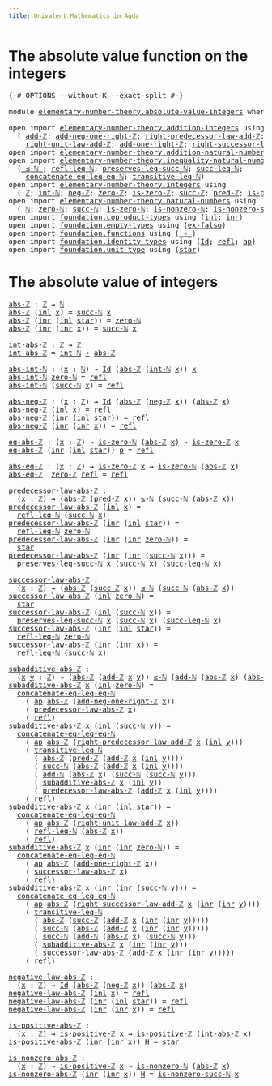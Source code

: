 ```yaml
---
title: Univalent Mathematics in Agda
---
```


# The absolute value function on the integers

<pre class="Agda"><a id="102" class="Symbol">{-#</a> <a id="106" class="Keyword">OPTIONS</a> <a id="114" class="Pragma">--without-K</a> <a id="126" class="Pragma">--exact-split</a> <a id="140" class="Symbol">#-}</a>

<a id="145" class="Keyword">module</a> <a id="152" href="elementary-number-theory.absolute-value-integers.html" class="Module">elementary-number-theory.absolute-value-integers</a> <a id="201" class="Keyword">where</a>

<a id="208" class="Keyword">open</a> <a id="213" class="Keyword">import</a> <a id="220" href="elementary-number-theory.addition-integers.html" class="Module">elementary-number-theory.addition-integers</a> <a id="263" class="Keyword">using</a>
  <a id="271" class="Symbol">(</a> <a id="273" href="elementary-number-theory.addition-integers.html#1489" class="Function">add-ℤ</a><a id="278" class="Symbol">;</a> <a id="280" href="elementary-number-theory.addition-integers.html#11344" class="Function">add-neg-one-right-ℤ</a><a id="299" class="Symbol">;</a> <a id="301" href="elementary-number-theory.addition-integers.html#2920" class="Function">right-predecessor-law-add-ℤ</a><a id="328" class="Symbol">;</a>
    <a id="334" href="elementary-number-theory.addition-integers.html#2042" class="Function">right-unit-law-add-ℤ</a><a id="354" class="Symbol">;</a> <a id="356" href="elementary-number-theory.addition-integers.html#11141" class="Function">add-one-right-ℤ</a><a id="371" class="Symbol">;</a> <a id="373" href="elementary-number-theory.addition-integers.html#4028" class="Function">right-successor-law-add-ℤ</a><a id="398" class="Symbol">)</a>
<a id="400" class="Keyword">open</a> <a id="405" class="Keyword">import</a> <a id="412" href="elementary-number-theory.addition-natural-numbers.html" class="Module">elementary-number-theory.addition-natural-numbers</a> <a id="462" class="Keyword">using</a> <a id="468" class="Symbol">(</a><a id="469" href="elementary-number-theory.addition-natural-numbers.html#1160" class="Function">add-ℕ</a><a id="474" class="Symbol">)</a>
<a id="476" class="Keyword">open</a> <a id="481" class="Keyword">import</a> <a id="488" href="elementary-number-theory.inequality-natural-numbers.html" class="Module">elementary-number-theory.inequality-natural-numbers</a> <a id="540" class="Keyword">using</a>
  <a id="548" class="Symbol">(</a><a id="549" href="elementary-number-theory.inequality-natural-numbers.html#1766" class="Function Operator">_≤-ℕ_</a><a id="554" class="Symbol">;</a> <a id="556" href="elementary-number-theory.inequality-natural-numbers.html#4474" class="Function">refl-leq-ℕ</a><a id="566" class="Symbol">;</a> <a id="568" href="elementary-number-theory.inequality-natural-numbers.html#5751" class="Function">preserves-leq-succ-ℕ</a><a id="588" class="Symbol">;</a> <a id="590" href="elementary-number-theory.inequality-natural-numbers.html#2679" class="Function">succ-leq-ℕ</a><a id="600" class="Symbol">;</a>
    <a id="606" href="elementary-number-theory.inequality-natural-numbers.html#2841" class="Function">concatenate-eq-leq-eq-ℕ</a><a id="629" class="Symbol">;</a> <a id="631" href="elementary-number-theory.inequality-natural-numbers.html#4674" class="Function">transitive-leq-ℕ</a><a id="647" class="Symbol">)</a>
<a id="649" class="Keyword">open</a> <a id="654" class="Keyword">import</a> <a id="661" href="elementary-number-theory.integers.html" class="Module">elementary-number-theory.integers</a> <a id="695" class="Keyword">using</a>
  <a id="703" class="Symbol">(</a> <a id="705" href="elementary-number-theory.integers.html#1867" class="Function">ℤ</a><a id="706" class="Symbol">;</a> <a id="708" href="elementary-number-theory.integers.html#2492" class="Function">int-ℕ</a><a id="713" class="Symbol">;</a> <a id="715" href="elementary-number-theory.integers.html#3883" class="Function">neg-ℤ</a><a id="720" class="Symbol">;</a> <a id="722" href="elementary-number-theory.integers.html#2119" class="Function">zero-ℤ</a><a id="728" class="Symbol">;</a> <a id="730" href="elementary-number-theory.integers.html#2155" class="Function">is-zero-ℤ</a><a id="739" class="Symbol">;</a> <a id="741" href="elementary-number-theory.integers.html#3458" class="Function">succ-ℤ</a><a id="747" class="Symbol">;</a> <a id="749" href="elementary-number-theory.integers.html#3611" class="Function">pred-ℤ</a><a id="755" class="Symbol">;</a> <a id="757" href="elementary-number-theory.integers.html#7400" class="Function">is-positive-ℤ</a><a id="770" class="Symbol">)</a>
<a id="772" class="Keyword">open</a> <a id="777" class="Keyword">import</a> <a id="784" href="elementary-number-theory.natural-numbers.html" class="Module">elementary-number-theory.natural-numbers</a> <a id="825" class="Keyword">using</a>
  <a id="833" class="Symbol">(</a> <a id="835" href="elementary-number-theory.natural-numbers.html#1444" class="Datatype">ℕ</a><a id="836" class="Symbol">;</a> <a id="838" href="elementary-number-theory.natural-numbers.html#1465" class="InductiveConstructor">zero-ℕ</a><a id="844" class="Symbol">;</a> <a id="846" href="elementary-number-theory.natural-numbers.html#1478" class="InductiveConstructor">succ-ℕ</a><a id="852" class="Symbol">;</a> <a id="854" href="elementary-number-theory.natural-numbers.html#1742" class="Function">is-zero-ℕ</a><a id="863" class="Symbol">;</a> <a id="865" href="elementary-number-theory.natural-numbers.html#1926" class="Function">is-nonzero-ℕ</a><a id="877" class="Symbol">;</a> <a id="879" href="elementary-number-theory.natural-numbers.html#3025" class="Function">is-nonzero-succ-ℕ</a><a id="896" class="Symbol">)</a>
<a id="898" class="Keyword">open</a> <a id="903" class="Keyword">import</a> <a id="910" href="foundation.coproduct-types.html" class="Module">foundation.coproduct-types</a> <a id="937" class="Keyword">using</a> <a id="943" class="Symbol">(</a><a id="944" href="foundation.coproduct-types.html#1239" class="InductiveConstructor">inl</a><a id="947" class="Symbol">;</a> <a id="949" href="foundation.coproduct-types.html#1262" class="InductiveConstructor">inr</a><a id="952" class="Symbol">)</a>
<a id="954" class="Keyword">open</a> <a id="959" class="Keyword">import</a> <a id="966" href="foundation.empty-types.html" class="Module">foundation.empty-types</a> <a id="989" class="Keyword">using</a> <a id="995" class="Symbol">(</a><a id="996" href="foundation-core.empty-types.html#1147" class="Function">ex-falso</a><a id="1004" class="Symbol">)</a>
<a id="1006" class="Keyword">open</a> <a id="1011" class="Keyword">import</a> <a id="1018" href="foundation.functions.html" class="Module">foundation.functions</a> <a id="1039" class="Keyword">using</a> <a id="1045" class="Symbol">(</a><a id="1046" href="foundation-core.functions.html#407" class="Function Operator">_∘_</a><a id="1049" class="Symbol">)</a>
<a id="1051" class="Keyword">open</a> <a id="1056" class="Keyword">import</a> <a id="1063" href="foundation.identity-types.html" class="Module">foundation.identity-types</a> <a id="1089" class="Keyword">using</a> <a id="1095" class="Symbol">(</a><a id="1096" href="foundation-core.identity-types.html#1754" class="Datatype">Id</a><a id="1098" class="Symbol">;</a> <a id="1100" href="foundation-core.identity-types.html#1807" class="InductiveConstructor">refl</a><a id="1104" class="Symbol">;</a> <a id="1106" href="foundation-core.identity-types.html#4017" class="Function">ap</a><a id="1108" class="Symbol">)</a>
<a id="1110" class="Keyword">open</a> <a id="1115" class="Keyword">import</a> <a id="1122" href="foundation.unit-type.html" class="Module">foundation.unit-type</a> <a id="1143" class="Keyword">using</a> <a id="1149" class="Symbol">(</a><a id="1150" href="foundation.unit-type.html#1099" class="InductiveConstructor">star</a><a id="1154" class="Symbol">)</a>
</pre>
# The absolute value of integers

<pre class="Agda"><a id="abs-ℤ"></a><a id="1199" href="elementary-number-theory.absolute-value-integers.html#1199" class="Function">abs-ℤ</a> <a id="1205" class="Symbol">:</a> <a id="1207" href="elementary-number-theory.integers.html#1867" class="Function">ℤ</a> <a id="1209" class="Symbol">→</a> <a id="1211" href="elementary-number-theory.natural-numbers.html#1444" class="Datatype">ℕ</a>
<a id="1213" href="elementary-number-theory.absolute-value-integers.html#1199" class="Function">abs-ℤ</a> <a id="1219" class="Symbol">(</a><a id="1220" href="foundation.coproduct-types.html#1239" class="InductiveConstructor">inl</a> <a id="1224" href="elementary-number-theory.absolute-value-integers.html#1224" class="Bound">x</a><a id="1225" class="Symbol">)</a> <a id="1227" class="Symbol">=</a> <a id="1229" href="elementary-number-theory.natural-numbers.html#1478" class="InductiveConstructor">succ-ℕ</a> <a id="1236" href="elementary-number-theory.absolute-value-integers.html#1224" class="Bound">x</a>
<a id="1238" href="elementary-number-theory.absolute-value-integers.html#1199" class="Function">abs-ℤ</a> <a id="1244" class="Symbol">(</a><a id="1245" href="foundation.coproduct-types.html#1262" class="InductiveConstructor">inr</a> <a id="1249" class="Symbol">(</a><a id="1250" href="foundation.coproduct-types.html#1239" class="InductiveConstructor">inl</a> <a id="1254" href="foundation.unit-type.html#1099" class="InductiveConstructor">star</a><a id="1258" class="Symbol">))</a> <a id="1261" class="Symbol">=</a> <a id="1263" href="elementary-number-theory.natural-numbers.html#1465" class="InductiveConstructor">zero-ℕ</a>
<a id="1270" href="elementary-number-theory.absolute-value-integers.html#1199" class="Function">abs-ℤ</a> <a id="1276" class="Symbol">(</a><a id="1277" href="foundation.coproduct-types.html#1262" class="InductiveConstructor">inr</a> <a id="1281" class="Symbol">(</a><a id="1282" href="foundation.coproduct-types.html#1262" class="InductiveConstructor">inr</a> <a id="1286" href="elementary-number-theory.absolute-value-integers.html#1286" class="Bound">x</a><a id="1287" class="Symbol">))</a> <a id="1290" class="Symbol">=</a> <a id="1292" href="elementary-number-theory.natural-numbers.html#1478" class="InductiveConstructor">succ-ℕ</a> <a id="1299" href="elementary-number-theory.absolute-value-integers.html#1286" class="Bound">x</a>

<a id="int-abs-ℤ"></a><a id="1302" href="elementary-number-theory.absolute-value-integers.html#1302" class="Function">int-abs-ℤ</a> <a id="1312" class="Symbol">:</a> <a id="1314" href="elementary-number-theory.integers.html#1867" class="Function">ℤ</a> <a id="1316" class="Symbol">→</a> <a id="1318" href="elementary-number-theory.integers.html#1867" class="Function">ℤ</a>
<a id="1320" href="elementary-number-theory.absolute-value-integers.html#1302" class="Function">int-abs-ℤ</a> <a id="1330" class="Symbol">=</a> <a id="1332" href="elementary-number-theory.integers.html#2492" class="Function">int-ℕ</a> <a id="1338" href="foundation-core.functions.html#407" class="Function Operator">∘</a> <a id="1340" href="elementary-number-theory.absolute-value-integers.html#1199" class="Function">abs-ℤ</a>

<a id="abs-int-ℕ"></a><a id="1347" href="elementary-number-theory.absolute-value-integers.html#1347" class="Function">abs-int-ℕ</a> <a id="1357" class="Symbol">:</a> <a id="1359" class="Symbol">(</a><a id="1360" href="elementary-number-theory.absolute-value-integers.html#1360" class="Bound">x</a> <a id="1362" class="Symbol">:</a> <a id="1364" href="elementary-number-theory.natural-numbers.html#1444" class="Datatype">ℕ</a><a id="1365" class="Symbol">)</a> <a id="1367" class="Symbol">→</a> <a id="1369" href="foundation-core.identity-types.html#1754" class="Datatype">Id</a> <a id="1372" class="Symbol">(</a><a id="1373" href="elementary-number-theory.absolute-value-integers.html#1199" class="Function">abs-ℤ</a> <a id="1379" class="Symbol">(</a><a id="1380" href="elementary-number-theory.integers.html#2492" class="Function">int-ℕ</a> <a id="1386" href="elementary-number-theory.absolute-value-integers.html#1360" class="Bound">x</a><a id="1387" class="Symbol">))</a> <a id="1390" href="elementary-number-theory.absolute-value-integers.html#1360" class="Bound">x</a>
<a id="1392" href="elementary-number-theory.absolute-value-integers.html#1347" class="Function">abs-int-ℕ</a> <a id="1402" href="elementary-number-theory.natural-numbers.html#1465" class="InductiveConstructor">zero-ℕ</a> <a id="1409" class="Symbol">=</a> <a id="1411" href="foundation-core.identity-types.html#1807" class="InductiveConstructor">refl</a>
<a id="1416" href="elementary-number-theory.absolute-value-integers.html#1347" class="Function">abs-int-ℕ</a> <a id="1426" class="Symbol">(</a><a id="1427" href="elementary-number-theory.natural-numbers.html#1478" class="InductiveConstructor">succ-ℕ</a> <a id="1434" href="elementary-number-theory.absolute-value-integers.html#1434" class="Bound">x</a><a id="1435" class="Symbol">)</a> <a id="1437" class="Symbol">=</a> <a id="1439" href="foundation-core.identity-types.html#1807" class="InductiveConstructor">refl</a>

<a id="abs-neg-ℤ"></a><a id="1445" href="elementary-number-theory.absolute-value-integers.html#1445" class="Function">abs-neg-ℤ</a> <a id="1455" class="Symbol">:</a> <a id="1457" class="Symbol">(</a><a id="1458" href="elementary-number-theory.absolute-value-integers.html#1458" class="Bound">x</a> <a id="1460" class="Symbol">:</a> <a id="1462" href="elementary-number-theory.integers.html#1867" class="Function">ℤ</a><a id="1463" class="Symbol">)</a> <a id="1465" class="Symbol">→</a> <a id="1467" href="foundation-core.identity-types.html#1754" class="Datatype">Id</a> <a id="1470" class="Symbol">(</a><a id="1471" href="elementary-number-theory.absolute-value-integers.html#1199" class="Function">abs-ℤ</a> <a id="1477" class="Symbol">(</a><a id="1478" href="elementary-number-theory.integers.html#3883" class="Function">neg-ℤ</a> <a id="1484" href="elementary-number-theory.absolute-value-integers.html#1458" class="Bound">x</a><a id="1485" class="Symbol">))</a> <a id="1488" class="Symbol">(</a><a id="1489" href="elementary-number-theory.absolute-value-integers.html#1199" class="Function">abs-ℤ</a> <a id="1495" href="elementary-number-theory.absolute-value-integers.html#1458" class="Bound">x</a><a id="1496" class="Symbol">)</a>
<a id="1498" href="elementary-number-theory.absolute-value-integers.html#1445" class="Function">abs-neg-ℤ</a> <a id="1508" class="Symbol">(</a><a id="1509" href="foundation.coproduct-types.html#1239" class="InductiveConstructor">inl</a> <a id="1513" href="elementary-number-theory.absolute-value-integers.html#1513" class="Bound">x</a><a id="1514" class="Symbol">)</a> <a id="1516" class="Symbol">=</a> <a id="1518" href="foundation-core.identity-types.html#1807" class="InductiveConstructor">refl</a>
<a id="1523" href="elementary-number-theory.absolute-value-integers.html#1445" class="Function">abs-neg-ℤ</a> <a id="1533" class="Symbol">(</a><a id="1534" href="foundation.coproduct-types.html#1262" class="InductiveConstructor">inr</a> <a id="1538" class="Symbol">(</a><a id="1539" href="foundation.coproduct-types.html#1239" class="InductiveConstructor">inl</a> <a id="1543" href="foundation.unit-type.html#1099" class="InductiveConstructor">star</a><a id="1547" class="Symbol">))</a> <a id="1550" class="Symbol">=</a> <a id="1552" href="foundation-core.identity-types.html#1807" class="InductiveConstructor">refl</a>
<a id="1557" href="elementary-number-theory.absolute-value-integers.html#1445" class="Function">abs-neg-ℤ</a> <a id="1567" class="Symbol">(</a><a id="1568" href="foundation.coproduct-types.html#1262" class="InductiveConstructor">inr</a> <a id="1572" class="Symbol">(</a><a id="1573" href="foundation.coproduct-types.html#1262" class="InductiveConstructor">inr</a> <a id="1577" href="elementary-number-theory.absolute-value-integers.html#1577" class="Bound">x</a><a id="1578" class="Symbol">))</a> <a id="1581" class="Symbol">=</a> <a id="1583" href="foundation-core.identity-types.html#1807" class="InductiveConstructor">refl</a>

<a id="eq-abs-ℤ"></a><a id="1589" href="elementary-number-theory.absolute-value-integers.html#1589" class="Function">eq-abs-ℤ</a> <a id="1598" class="Symbol">:</a> <a id="1600" class="Symbol">(</a><a id="1601" href="elementary-number-theory.absolute-value-integers.html#1601" class="Bound">x</a> <a id="1603" class="Symbol">:</a> <a id="1605" href="elementary-number-theory.integers.html#1867" class="Function">ℤ</a><a id="1606" class="Symbol">)</a> <a id="1608" class="Symbol">→</a> <a id="1610" href="elementary-number-theory.natural-numbers.html#1742" class="Function">is-zero-ℕ</a> <a id="1620" class="Symbol">(</a><a id="1621" href="elementary-number-theory.absolute-value-integers.html#1199" class="Function">abs-ℤ</a> <a id="1627" href="elementary-number-theory.absolute-value-integers.html#1601" class="Bound">x</a><a id="1628" class="Symbol">)</a> <a id="1630" class="Symbol">→</a> <a id="1632" href="elementary-number-theory.integers.html#2155" class="Function">is-zero-ℤ</a> <a id="1642" href="elementary-number-theory.absolute-value-integers.html#1601" class="Bound">x</a>
<a id="1644" href="elementary-number-theory.absolute-value-integers.html#1589" class="Function">eq-abs-ℤ</a> <a id="1653" class="Symbol">(</a><a id="1654" href="foundation.coproduct-types.html#1262" class="InductiveConstructor">inr</a> <a id="1658" class="Symbol">(</a><a id="1659" href="foundation.coproduct-types.html#1239" class="InductiveConstructor">inl</a> <a id="1663" href="foundation.unit-type.html#1099" class="InductiveConstructor">star</a><a id="1667" class="Symbol">))</a> <a id="1670" href="elementary-number-theory.absolute-value-integers.html#1670" class="Bound">p</a> <a id="1672" class="Symbol">=</a> <a id="1674" href="foundation-core.identity-types.html#1807" class="InductiveConstructor">refl</a>

<a id="abs-eq-ℤ"></a><a id="1680" href="elementary-number-theory.absolute-value-integers.html#1680" class="Function">abs-eq-ℤ</a> <a id="1689" class="Symbol">:</a> <a id="1691" class="Symbol">(</a><a id="1692" href="elementary-number-theory.absolute-value-integers.html#1692" class="Bound">x</a> <a id="1694" class="Symbol">:</a> <a id="1696" href="elementary-number-theory.integers.html#1867" class="Function">ℤ</a><a id="1697" class="Symbol">)</a> <a id="1699" class="Symbol">→</a> <a id="1701" href="elementary-number-theory.integers.html#2155" class="Function">is-zero-ℤ</a> <a id="1711" href="elementary-number-theory.absolute-value-integers.html#1692" class="Bound">x</a> <a id="1713" class="Symbol">→</a> <a id="1715" href="elementary-number-theory.natural-numbers.html#1742" class="Function">is-zero-ℕ</a> <a id="1725" class="Symbol">(</a><a id="1726" href="elementary-number-theory.absolute-value-integers.html#1199" class="Function">abs-ℤ</a> <a id="1732" href="elementary-number-theory.absolute-value-integers.html#1692" class="Bound">x</a><a id="1733" class="Symbol">)</a>
<a id="1735" href="elementary-number-theory.absolute-value-integers.html#1680" class="Function">abs-eq-ℤ</a> <a id="1744" class="DottedPattern Symbol">.</a><a id="1745" href="elementary-number-theory.integers.html#2119" class="DottedPattern Function">zero-ℤ</a> <a id="1752" href="foundation-core.identity-types.html#1807" class="InductiveConstructor">refl</a> <a id="1757" class="Symbol">=</a> <a id="1759" href="foundation-core.identity-types.html#1807" class="InductiveConstructor">refl</a>

<a id="predecessor-law-abs-ℤ"></a><a id="1765" href="elementary-number-theory.absolute-value-integers.html#1765" class="Function">predecessor-law-abs-ℤ</a> <a id="1787" class="Symbol">:</a>
  <a id="1791" class="Symbol">(</a><a id="1792" href="elementary-number-theory.absolute-value-integers.html#1792" class="Bound">x</a> <a id="1794" class="Symbol">:</a> <a id="1796" href="elementary-number-theory.integers.html#1867" class="Function">ℤ</a><a id="1797" class="Symbol">)</a> <a id="1799" class="Symbol">→</a> <a id="1801" class="Symbol">(</a><a id="1802" href="elementary-number-theory.absolute-value-integers.html#1199" class="Function">abs-ℤ</a> <a id="1808" class="Symbol">(</a><a id="1809" href="elementary-number-theory.integers.html#3611" class="Function">pred-ℤ</a> <a id="1816" href="elementary-number-theory.absolute-value-integers.html#1792" class="Bound">x</a><a id="1817" class="Symbol">))</a> <a id="1820" href="elementary-number-theory.inequality-natural-numbers.html#1766" class="Function Operator">≤-ℕ</a> <a id="1824" class="Symbol">(</a><a id="1825" href="elementary-number-theory.natural-numbers.html#1478" class="InductiveConstructor">succ-ℕ</a> <a id="1832" class="Symbol">(</a><a id="1833" href="elementary-number-theory.absolute-value-integers.html#1199" class="Function">abs-ℤ</a> <a id="1839" href="elementary-number-theory.absolute-value-integers.html#1792" class="Bound">x</a><a id="1840" class="Symbol">))</a>
<a id="1843" href="elementary-number-theory.absolute-value-integers.html#1765" class="Function">predecessor-law-abs-ℤ</a> <a id="1865" class="Symbol">(</a><a id="1866" href="foundation.coproduct-types.html#1239" class="InductiveConstructor">inl</a> <a id="1870" href="elementary-number-theory.absolute-value-integers.html#1870" class="Bound">x</a><a id="1871" class="Symbol">)</a> <a id="1873" class="Symbol">=</a>
  <a id="1877" href="elementary-number-theory.inequality-natural-numbers.html#4474" class="Function">refl-leq-ℕ</a> <a id="1888" class="Symbol">(</a><a id="1889" href="elementary-number-theory.natural-numbers.html#1478" class="InductiveConstructor">succ-ℕ</a> <a id="1896" href="elementary-number-theory.absolute-value-integers.html#1870" class="Bound">x</a><a id="1897" class="Symbol">)</a>
<a id="1899" href="elementary-number-theory.absolute-value-integers.html#1765" class="Function">predecessor-law-abs-ℤ</a> <a id="1921" class="Symbol">(</a><a id="1922" href="foundation.coproduct-types.html#1262" class="InductiveConstructor">inr</a> <a id="1926" class="Symbol">(</a><a id="1927" href="foundation.coproduct-types.html#1239" class="InductiveConstructor">inl</a> <a id="1931" href="foundation.unit-type.html#1099" class="InductiveConstructor">star</a><a id="1935" class="Symbol">))</a> <a id="1938" class="Symbol">=</a>
  <a id="1942" href="elementary-number-theory.inequality-natural-numbers.html#4474" class="Function">refl-leq-ℕ</a> <a id="1953" href="elementary-number-theory.natural-numbers.html#1465" class="InductiveConstructor">zero-ℕ</a>
<a id="1960" href="elementary-number-theory.absolute-value-integers.html#1765" class="Function">predecessor-law-abs-ℤ</a> <a id="1982" class="Symbol">(</a><a id="1983" href="foundation.coproduct-types.html#1262" class="InductiveConstructor">inr</a> <a id="1987" class="Symbol">(</a><a id="1988" href="foundation.coproduct-types.html#1262" class="InductiveConstructor">inr</a> <a id="1992" href="elementary-number-theory.natural-numbers.html#1465" class="InductiveConstructor">zero-ℕ</a><a id="1998" class="Symbol">))</a> <a id="2001" class="Symbol">=</a>
  <a id="2005" href="foundation.unit-type.html#1099" class="InductiveConstructor">star</a>
<a id="2010" href="elementary-number-theory.absolute-value-integers.html#1765" class="Function">predecessor-law-abs-ℤ</a> <a id="2032" class="Symbol">(</a><a id="2033" href="foundation.coproduct-types.html#1262" class="InductiveConstructor">inr</a> <a id="2037" class="Symbol">(</a><a id="2038" href="foundation.coproduct-types.html#1262" class="InductiveConstructor">inr</a> <a id="2042" class="Symbol">(</a><a id="2043" href="elementary-number-theory.natural-numbers.html#1478" class="InductiveConstructor">succ-ℕ</a> <a id="2050" href="elementary-number-theory.absolute-value-integers.html#2050" class="Bound">x</a><a id="2051" class="Symbol">)))</a> <a id="2055" class="Symbol">=</a>
  <a id="2059" href="elementary-number-theory.inequality-natural-numbers.html#5751" class="Function">preserves-leq-succ-ℕ</a> <a id="2080" href="elementary-number-theory.absolute-value-integers.html#2050" class="Bound">x</a> <a id="2082" class="Symbol">(</a><a id="2083" href="elementary-number-theory.natural-numbers.html#1478" class="InductiveConstructor">succ-ℕ</a> <a id="2090" href="elementary-number-theory.absolute-value-integers.html#2050" class="Bound">x</a><a id="2091" class="Symbol">)</a> <a id="2093" class="Symbol">(</a><a id="2094" href="elementary-number-theory.inequality-natural-numbers.html#2679" class="Function">succ-leq-ℕ</a> <a id="2105" href="elementary-number-theory.absolute-value-integers.html#2050" class="Bound">x</a><a id="2106" class="Symbol">)</a>

<a id="successor-law-abs-ℤ"></a><a id="2109" href="elementary-number-theory.absolute-value-integers.html#2109" class="Function">successor-law-abs-ℤ</a> <a id="2129" class="Symbol">:</a>
  <a id="2133" class="Symbol">(</a><a id="2134" href="elementary-number-theory.absolute-value-integers.html#2134" class="Bound">x</a> <a id="2136" class="Symbol">:</a> <a id="2138" href="elementary-number-theory.integers.html#1867" class="Function">ℤ</a><a id="2139" class="Symbol">)</a> <a id="2141" class="Symbol">→</a> <a id="2143" class="Symbol">(</a><a id="2144" href="elementary-number-theory.absolute-value-integers.html#1199" class="Function">abs-ℤ</a> <a id="2150" class="Symbol">(</a><a id="2151" href="elementary-number-theory.integers.html#3458" class="Function">succ-ℤ</a> <a id="2158" href="elementary-number-theory.absolute-value-integers.html#2134" class="Bound">x</a><a id="2159" class="Symbol">))</a> <a id="2162" href="elementary-number-theory.inequality-natural-numbers.html#1766" class="Function Operator">≤-ℕ</a> <a id="2166" class="Symbol">(</a><a id="2167" href="elementary-number-theory.natural-numbers.html#1478" class="InductiveConstructor">succ-ℕ</a> <a id="2174" class="Symbol">(</a><a id="2175" href="elementary-number-theory.absolute-value-integers.html#1199" class="Function">abs-ℤ</a> <a id="2181" href="elementary-number-theory.absolute-value-integers.html#2134" class="Bound">x</a><a id="2182" class="Symbol">))</a>
<a id="2185" href="elementary-number-theory.absolute-value-integers.html#2109" class="Function">successor-law-abs-ℤ</a> <a id="2205" class="Symbol">(</a><a id="2206" href="foundation.coproduct-types.html#1239" class="InductiveConstructor">inl</a> <a id="2210" href="elementary-number-theory.natural-numbers.html#1465" class="InductiveConstructor">zero-ℕ</a><a id="2216" class="Symbol">)</a> <a id="2218" class="Symbol">=</a>
  <a id="2222" href="foundation.unit-type.html#1099" class="InductiveConstructor">star</a>
<a id="2227" href="elementary-number-theory.absolute-value-integers.html#2109" class="Function">successor-law-abs-ℤ</a> <a id="2247" class="Symbol">(</a><a id="2248" href="foundation.coproduct-types.html#1239" class="InductiveConstructor">inl</a> <a id="2252" class="Symbol">(</a><a id="2253" href="elementary-number-theory.natural-numbers.html#1478" class="InductiveConstructor">succ-ℕ</a> <a id="2260" href="elementary-number-theory.absolute-value-integers.html#2260" class="Bound">x</a><a id="2261" class="Symbol">))</a> <a id="2264" class="Symbol">=</a>
  <a id="2268" href="elementary-number-theory.inequality-natural-numbers.html#5751" class="Function">preserves-leq-succ-ℕ</a> <a id="2289" href="elementary-number-theory.absolute-value-integers.html#2260" class="Bound">x</a> <a id="2291" class="Symbol">(</a><a id="2292" href="elementary-number-theory.natural-numbers.html#1478" class="InductiveConstructor">succ-ℕ</a> <a id="2299" href="elementary-number-theory.absolute-value-integers.html#2260" class="Bound">x</a><a id="2300" class="Symbol">)</a> <a id="2302" class="Symbol">(</a><a id="2303" href="elementary-number-theory.inequality-natural-numbers.html#2679" class="Function">succ-leq-ℕ</a> <a id="2314" href="elementary-number-theory.absolute-value-integers.html#2260" class="Bound">x</a><a id="2315" class="Symbol">)</a>
<a id="2317" href="elementary-number-theory.absolute-value-integers.html#2109" class="Function">successor-law-abs-ℤ</a> <a id="2337" class="Symbol">(</a><a id="2338" href="foundation.coproduct-types.html#1262" class="InductiveConstructor">inr</a> <a id="2342" class="Symbol">(</a><a id="2343" href="foundation.coproduct-types.html#1239" class="InductiveConstructor">inl</a> <a id="2347" href="foundation.unit-type.html#1099" class="InductiveConstructor">star</a><a id="2351" class="Symbol">))</a> <a id="2354" class="Symbol">=</a>
  <a id="2358" href="elementary-number-theory.inequality-natural-numbers.html#4474" class="Function">refl-leq-ℕ</a> <a id="2369" href="elementary-number-theory.natural-numbers.html#1465" class="InductiveConstructor">zero-ℕ</a>
<a id="2376" href="elementary-number-theory.absolute-value-integers.html#2109" class="Function">successor-law-abs-ℤ</a> <a id="2396" class="Symbol">(</a><a id="2397" href="foundation.coproduct-types.html#1262" class="InductiveConstructor">inr</a> <a id="2401" class="Symbol">(</a><a id="2402" href="foundation.coproduct-types.html#1262" class="InductiveConstructor">inr</a> <a id="2406" href="elementary-number-theory.absolute-value-integers.html#2406" class="Bound">x</a><a id="2407" class="Symbol">))</a> <a id="2410" class="Symbol">=</a>
  <a id="2414" href="elementary-number-theory.inequality-natural-numbers.html#4474" class="Function">refl-leq-ℕ</a> <a id="2425" class="Symbol">(</a><a id="2426" href="elementary-number-theory.natural-numbers.html#1478" class="InductiveConstructor">succ-ℕ</a> <a id="2433" href="elementary-number-theory.absolute-value-integers.html#2406" class="Bound">x</a><a id="2434" class="Symbol">)</a>

<a id="subadditive-abs-ℤ"></a><a id="2437" href="elementary-number-theory.absolute-value-integers.html#2437" class="Function">subadditive-abs-ℤ</a> <a id="2455" class="Symbol">:</a>
  <a id="2459" class="Symbol">(</a><a id="2460" href="elementary-number-theory.absolute-value-integers.html#2460" class="Bound">x</a> <a id="2462" href="elementary-number-theory.absolute-value-integers.html#2462" class="Bound">y</a> <a id="2464" class="Symbol">:</a> <a id="2466" href="elementary-number-theory.integers.html#1867" class="Function">ℤ</a><a id="2467" class="Symbol">)</a> <a id="2469" class="Symbol">→</a> <a id="2471" class="Symbol">(</a><a id="2472" href="elementary-number-theory.absolute-value-integers.html#1199" class="Function">abs-ℤ</a> <a id="2478" class="Symbol">(</a><a id="2479" href="elementary-number-theory.addition-integers.html#1489" class="Function">add-ℤ</a> <a id="2485" href="elementary-number-theory.absolute-value-integers.html#2460" class="Bound">x</a> <a id="2487" href="elementary-number-theory.absolute-value-integers.html#2462" class="Bound">y</a><a id="2488" class="Symbol">))</a> <a id="2491" href="elementary-number-theory.inequality-natural-numbers.html#1766" class="Function Operator">≤-ℕ</a> <a id="2495" class="Symbol">(</a><a id="2496" href="elementary-number-theory.addition-natural-numbers.html#1160" class="Function">add-ℕ</a> <a id="2502" class="Symbol">(</a><a id="2503" href="elementary-number-theory.absolute-value-integers.html#1199" class="Function">abs-ℤ</a> <a id="2509" href="elementary-number-theory.absolute-value-integers.html#2460" class="Bound">x</a><a id="2510" class="Symbol">)</a> <a id="2512" class="Symbol">(</a><a id="2513" href="elementary-number-theory.absolute-value-integers.html#1199" class="Function">abs-ℤ</a> <a id="2519" href="elementary-number-theory.absolute-value-integers.html#2462" class="Bound">y</a><a id="2520" class="Symbol">))</a>
<a id="2523" href="elementary-number-theory.absolute-value-integers.html#2437" class="Function">subadditive-abs-ℤ</a> <a id="2541" href="elementary-number-theory.absolute-value-integers.html#2541" class="Bound">x</a> <a id="2543" class="Symbol">(</a><a id="2544" href="foundation.coproduct-types.html#1239" class="InductiveConstructor">inl</a> <a id="2548" href="elementary-number-theory.natural-numbers.html#1465" class="InductiveConstructor">zero-ℕ</a><a id="2554" class="Symbol">)</a> <a id="2556" class="Symbol">=</a>
  <a id="2560" href="elementary-number-theory.inequality-natural-numbers.html#2841" class="Function">concatenate-eq-leq-eq-ℕ</a>
    <a id="2588" class="Symbol">(</a> <a id="2590" href="foundation-core.identity-types.html#4017" class="Function">ap</a> <a id="2593" href="elementary-number-theory.absolute-value-integers.html#1199" class="Function">abs-ℤ</a> <a id="2599" class="Symbol">(</a><a id="2600" href="elementary-number-theory.addition-integers.html#11344" class="Function">add-neg-one-right-ℤ</a> <a id="2620" href="elementary-number-theory.absolute-value-integers.html#2541" class="Bound">x</a><a id="2621" class="Symbol">))</a>
    <a id="2628" class="Symbol">(</a> <a id="2630" href="elementary-number-theory.absolute-value-integers.html#1765" class="Function">predecessor-law-abs-ℤ</a> <a id="2652" href="elementary-number-theory.absolute-value-integers.html#2541" class="Bound">x</a><a id="2653" class="Symbol">)</a>
    <a id="2659" class="Symbol">(</a> <a id="2661" href="foundation-core.identity-types.html#1807" class="InductiveConstructor">refl</a><a id="2665" class="Symbol">)</a>
<a id="2667" href="elementary-number-theory.absolute-value-integers.html#2437" class="Function">subadditive-abs-ℤ</a> <a id="2685" href="elementary-number-theory.absolute-value-integers.html#2685" class="Bound">x</a> <a id="2687" class="Symbol">(</a><a id="2688" href="foundation.coproduct-types.html#1239" class="InductiveConstructor">inl</a> <a id="2692" class="Symbol">(</a><a id="2693" href="elementary-number-theory.natural-numbers.html#1478" class="InductiveConstructor">succ-ℕ</a> <a id="2700" href="elementary-number-theory.absolute-value-integers.html#2700" class="Bound">y</a><a id="2701" class="Symbol">))</a> <a id="2704" class="Symbol">=</a>
  <a id="2708" href="elementary-number-theory.inequality-natural-numbers.html#2841" class="Function">concatenate-eq-leq-eq-ℕ</a>
    <a id="2736" class="Symbol">(</a> <a id="2738" href="foundation-core.identity-types.html#4017" class="Function">ap</a> <a id="2741" href="elementary-number-theory.absolute-value-integers.html#1199" class="Function">abs-ℤ</a> <a id="2747" class="Symbol">(</a><a id="2748" href="elementary-number-theory.addition-integers.html#2920" class="Function">right-predecessor-law-add-ℤ</a> <a id="2776" href="elementary-number-theory.absolute-value-integers.html#2685" class="Bound">x</a> <a id="2778" class="Symbol">(</a><a id="2779" href="foundation.coproduct-types.html#1239" class="InductiveConstructor">inl</a> <a id="2783" href="elementary-number-theory.absolute-value-integers.html#2700" class="Bound">y</a><a id="2784" class="Symbol">)))</a>
    <a id="2792" class="Symbol">(</a> <a id="2794" href="elementary-number-theory.inequality-natural-numbers.html#4674" class="Function">transitive-leq-ℕ</a>
      <a id="2817" class="Symbol">(</a> <a id="2819" href="elementary-number-theory.absolute-value-integers.html#1199" class="Function">abs-ℤ</a> <a id="2825" class="Symbol">(</a><a id="2826" href="elementary-number-theory.integers.html#3611" class="Function">pred-ℤ</a> <a id="2833" class="Symbol">(</a><a id="2834" href="elementary-number-theory.addition-integers.html#1489" class="Function">add-ℤ</a> <a id="2840" href="elementary-number-theory.absolute-value-integers.html#2685" class="Bound">x</a> <a id="2842" class="Symbol">(</a><a id="2843" href="foundation.coproduct-types.html#1239" class="InductiveConstructor">inl</a> <a id="2847" href="elementary-number-theory.absolute-value-integers.html#2700" class="Bound">y</a><a id="2848" class="Symbol">))))</a>
      <a id="2859" class="Symbol">(</a> <a id="2861" href="elementary-number-theory.natural-numbers.html#1478" class="InductiveConstructor">succ-ℕ</a> <a id="2868" class="Symbol">(</a><a id="2869" href="elementary-number-theory.absolute-value-integers.html#1199" class="Function">abs-ℤ</a> <a id="2875" class="Symbol">(</a><a id="2876" href="elementary-number-theory.addition-integers.html#1489" class="Function">add-ℤ</a> <a id="2882" href="elementary-number-theory.absolute-value-integers.html#2685" class="Bound">x</a> <a id="2884" class="Symbol">(</a><a id="2885" href="foundation.coproduct-types.html#1239" class="InductiveConstructor">inl</a> <a id="2889" href="elementary-number-theory.absolute-value-integers.html#2700" class="Bound">y</a><a id="2890" class="Symbol">))))</a>
      <a id="2901" class="Symbol">(</a> <a id="2903" href="elementary-number-theory.addition-natural-numbers.html#1160" class="Function">add-ℕ</a> <a id="2909" class="Symbol">(</a><a id="2910" href="elementary-number-theory.absolute-value-integers.html#1199" class="Function">abs-ℤ</a> <a id="2916" href="elementary-number-theory.absolute-value-integers.html#2685" class="Bound">x</a><a id="2917" class="Symbol">)</a> <a id="2919" class="Symbol">(</a><a id="2920" href="elementary-number-theory.natural-numbers.html#1478" class="InductiveConstructor">succ-ℕ</a> <a id="2927" class="Symbol">(</a><a id="2928" href="elementary-number-theory.natural-numbers.html#1478" class="InductiveConstructor">succ-ℕ</a> <a id="2935" href="elementary-number-theory.absolute-value-integers.html#2700" class="Bound">y</a><a id="2936" class="Symbol">)))</a>
      <a id="2946" class="Symbol">(</a> <a id="2948" href="elementary-number-theory.absolute-value-integers.html#2437" class="Function">subadditive-abs-ℤ</a> <a id="2966" href="elementary-number-theory.absolute-value-integers.html#2685" class="Bound">x</a> <a id="2968" class="Symbol">(</a><a id="2969" href="foundation.coproduct-types.html#1239" class="InductiveConstructor">inl</a> <a id="2973" href="elementary-number-theory.absolute-value-integers.html#2700" class="Bound">y</a><a id="2974" class="Symbol">))</a>
      <a id="2983" class="Symbol">(</a> <a id="2985" href="elementary-number-theory.absolute-value-integers.html#1765" class="Function">predecessor-law-abs-ℤ</a> <a id="3007" class="Symbol">(</a><a id="3008" href="elementary-number-theory.addition-integers.html#1489" class="Function">add-ℤ</a> <a id="3014" href="elementary-number-theory.absolute-value-integers.html#2685" class="Bound">x</a> <a id="3016" class="Symbol">(</a><a id="3017" href="foundation.coproduct-types.html#1239" class="InductiveConstructor">inl</a> <a id="3021" href="elementary-number-theory.absolute-value-integers.html#2700" class="Bound">y</a><a id="3022" class="Symbol">))))</a>
    <a id="3031" class="Symbol">(</a> <a id="3033" href="foundation-core.identity-types.html#1807" class="InductiveConstructor">refl</a><a id="3037" class="Symbol">)</a>
<a id="3039" href="elementary-number-theory.absolute-value-integers.html#2437" class="Function">subadditive-abs-ℤ</a> <a id="3057" href="elementary-number-theory.absolute-value-integers.html#3057" class="Bound">x</a> <a id="3059" class="Symbol">(</a><a id="3060" href="foundation.coproduct-types.html#1262" class="InductiveConstructor">inr</a> <a id="3064" class="Symbol">(</a><a id="3065" href="foundation.coproduct-types.html#1239" class="InductiveConstructor">inl</a> <a id="3069" href="foundation.unit-type.html#1099" class="InductiveConstructor">star</a><a id="3073" class="Symbol">))</a> <a id="3076" class="Symbol">=</a>
  <a id="3080" href="elementary-number-theory.inequality-natural-numbers.html#2841" class="Function">concatenate-eq-leq-eq-ℕ</a>
    <a id="3108" class="Symbol">(</a> <a id="3110" href="foundation-core.identity-types.html#4017" class="Function">ap</a> <a id="3113" href="elementary-number-theory.absolute-value-integers.html#1199" class="Function">abs-ℤ</a> <a id="3119" class="Symbol">(</a><a id="3120" href="elementary-number-theory.addition-integers.html#2042" class="Function">right-unit-law-add-ℤ</a> <a id="3141" href="elementary-number-theory.absolute-value-integers.html#3057" class="Bound">x</a><a id="3142" class="Symbol">))</a>
    <a id="3149" class="Symbol">(</a> <a id="3151" href="elementary-number-theory.inequality-natural-numbers.html#4474" class="Function">refl-leq-ℕ</a> <a id="3162" class="Symbol">(</a><a id="3163" href="elementary-number-theory.absolute-value-integers.html#1199" class="Function">abs-ℤ</a> <a id="3169" href="elementary-number-theory.absolute-value-integers.html#3057" class="Bound">x</a><a id="3170" class="Symbol">))</a>
    <a id="3177" class="Symbol">(</a> <a id="3179" href="foundation-core.identity-types.html#1807" class="InductiveConstructor">refl</a><a id="3183" class="Symbol">)</a>
<a id="3185" href="elementary-number-theory.absolute-value-integers.html#2437" class="Function">subadditive-abs-ℤ</a> <a id="3203" href="elementary-number-theory.absolute-value-integers.html#3203" class="Bound">x</a> <a id="3205" class="Symbol">(</a><a id="3206" href="foundation.coproduct-types.html#1262" class="InductiveConstructor">inr</a> <a id="3210" class="Symbol">(</a><a id="3211" href="foundation.coproduct-types.html#1262" class="InductiveConstructor">inr</a> <a id="3215" href="elementary-number-theory.natural-numbers.html#1465" class="InductiveConstructor">zero-ℕ</a><a id="3221" class="Symbol">))</a> <a id="3224" class="Symbol">=</a>
  <a id="3228" href="elementary-number-theory.inequality-natural-numbers.html#2841" class="Function">concatenate-eq-leq-eq-ℕ</a>
    <a id="3256" class="Symbol">(</a> <a id="3258" href="foundation-core.identity-types.html#4017" class="Function">ap</a> <a id="3261" href="elementary-number-theory.absolute-value-integers.html#1199" class="Function">abs-ℤ</a> <a id="3267" class="Symbol">(</a><a id="3268" href="elementary-number-theory.addition-integers.html#11141" class="Function">add-one-right-ℤ</a> <a id="3284" href="elementary-number-theory.absolute-value-integers.html#3203" class="Bound">x</a><a id="3285" class="Symbol">))</a>
    <a id="3292" class="Symbol">(</a> <a id="3294" href="elementary-number-theory.absolute-value-integers.html#2109" class="Function">successor-law-abs-ℤ</a> <a id="3314" href="elementary-number-theory.absolute-value-integers.html#3203" class="Bound">x</a><a id="3315" class="Symbol">)</a>
    <a id="3321" class="Symbol">(</a> <a id="3323" href="foundation-core.identity-types.html#1807" class="InductiveConstructor">refl</a><a id="3327" class="Symbol">)</a>
<a id="3329" href="elementary-number-theory.absolute-value-integers.html#2437" class="Function">subadditive-abs-ℤ</a> <a id="3347" href="elementary-number-theory.absolute-value-integers.html#3347" class="Bound">x</a> <a id="3349" class="Symbol">(</a><a id="3350" href="foundation.coproduct-types.html#1262" class="InductiveConstructor">inr</a> <a id="3354" class="Symbol">(</a><a id="3355" href="foundation.coproduct-types.html#1262" class="InductiveConstructor">inr</a> <a id="3359" class="Symbol">(</a><a id="3360" href="elementary-number-theory.natural-numbers.html#1478" class="InductiveConstructor">succ-ℕ</a> <a id="3367" href="elementary-number-theory.absolute-value-integers.html#3367" class="Bound">y</a><a id="3368" class="Symbol">)))</a> <a id="3372" class="Symbol">=</a>
  <a id="3376" href="elementary-number-theory.inequality-natural-numbers.html#2841" class="Function">concatenate-eq-leq-eq-ℕ</a>
    <a id="3404" class="Symbol">(</a> <a id="3406" href="foundation-core.identity-types.html#4017" class="Function">ap</a> <a id="3409" href="elementary-number-theory.absolute-value-integers.html#1199" class="Function">abs-ℤ</a> <a id="3415" class="Symbol">(</a><a id="3416" href="elementary-number-theory.addition-integers.html#4028" class="Function">right-successor-law-add-ℤ</a> <a id="3442" href="elementary-number-theory.absolute-value-integers.html#3347" class="Bound">x</a> <a id="3444" class="Symbol">(</a><a id="3445" href="foundation.coproduct-types.html#1262" class="InductiveConstructor">inr</a> <a id="3449" class="Symbol">(</a><a id="3450" href="foundation.coproduct-types.html#1262" class="InductiveConstructor">inr</a> <a id="3454" href="elementary-number-theory.absolute-value-integers.html#3367" class="Bound">y</a><a id="3455" class="Symbol">))))</a>
    <a id="3464" class="Symbol">(</a> <a id="3466" href="elementary-number-theory.inequality-natural-numbers.html#4674" class="Function">transitive-leq-ℕ</a>
      <a id="3489" class="Symbol">(</a> <a id="3491" href="elementary-number-theory.absolute-value-integers.html#1199" class="Function">abs-ℤ</a> <a id="3497" class="Symbol">(</a><a id="3498" href="elementary-number-theory.integers.html#3458" class="Function">succ-ℤ</a> <a id="3505" class="Symbol">(</a><a id="3506" href="elementary-number-theory.addition-integers.html#1489" class="Function">add-ℤ</a> <a id="3512" href="elementary-number-theory.absolute-value-integers.html#3347" class="Bound">x</a> <a id="3514" class="Symbol">(</a><a id="3515" href="foundation.coproduct-types.html#1262" class="InductiveConstructor">inr</a> <a id="3519" class="Symbol">(</a><a id="3520" href="foundation.coproduct-types.html#1262" class="InductiveConstructor">inr</a> <a id="3524" href="elementary-number-theory.absolute-value-integers.html#3367" class="Bound">y</a><a id="3525" class="Symbol">)))))</a>
      <a id="3537" class="Symbol">(</a> <a id="3539" href="elementary-number-theory.natural-numbers.html#1478" class="InductiveConstructor">succ-ℕ</a> <a id="3546" class="Symbol">(</a><a id="3547" href="elementary-number-theory.absolute-value-integers.html#1199" class="Function">abs-ℤ</a> <a id="3553" class="Symbol">(</a><a id="3554" href="elementary-number-theory.addition-integers.html#1489" class="Function">add-ℤ</a> <a id="3560" href="elementary-number-theory.absolute-value-integers.html#3347" class="Bound">x</a> <a id="3562" class="Symbol">(</a><a id="3563" href="foundation.coproduct-types.html#1262" class="InductiveConstructor">inr</a> <a id="3567" class="Symbol">(</a><a id="3568" href="foundation.coproduct-types.html#1262" class="InductiveConstructor">inr</a> <a id="3572" href="elementary-number-theory.absolute-value-integers.html#3367" class="Bound">y</a><a id="3573" class="Symbol">)))))</a>
      <a id="3585" class="Symbol">(</a> <a id="3587" href="elementary-number-theory.natural-numbers.html#1478" class="InductiveConstructor">succ-ℕ</a> <a id="3594" class="Symbol">(</a><a id="3595" href="elementary-number-theory.addition-natural-numbers.html#1160" class="Function">add-ℕ</a> <a id="3601" class="Symbol">(</a><a id="3602" href="elementary-number-theory.absolute-value-integers.html#1199" class="Function">abs-ℤ</a> <a id="3608" href="elementary-number-theory.absolute-value-integers.html#3347" class="Bound">x</a><a id="3609" class="Symbol">)</a> <a id="3611" class="Symbol">(</a><a id="3612" href="elementary-number-theory.natural-numbers.html#1478" class="InductiveConstructor">succ-ℕ</a> <a id="3619" href="elementary-number-theory.absolute-value-integers.html#3367" class="Bound">y</a><a id="3620" class="Symbol">)))</a>
      <a id="3630" class="Symbol">(</a> <a id="3632" href="elementary-number-theory.absolute-value-integers.html#2437" class="Function">subadditive-abs-ℤ</a> <a id="3650" href="elementary-number-theory.absolute-value-integers.html#3347" class="Bound">x</a> <a id="3652" class="Symbol">(</a><a id="3653" href="foundation.coproduct-types.html#1262" class="InductiveConstructor">inr</a> <a id="3657" class="Symbol">(</a><a id="3658" href="foundation.coproduct-types.html#1262" class="InductiveConstructor">inr</a> <a id="3662" href="elementary-number-theory.absolute-value-integers.html#3367" class="Bound">y</a><a id="3663" class="Symbol">)))</a>
      <a id="3673" class="Symbol">(</a> <a id="3675" href="elementary-number-theory.absolute-value-integers.html#2109" class="Function">successor-law-abs-ℤ</a> <a id="3695" class="Symbol">(</a><a id="3696" href="elementary-number-theory.addition-integers.html#1489" class="Function">add-ℤ</a> <a id="3702" href="elementary-number-theory.absolute-value-integers.html#3347" class="Bound">x</a> <a id="3704" class="Symbol">(</a><a id="3705" href="foundation.coproduct-types.html#1262" class="InductiveConstructor">inr</a> <a id="3709" class="Symbol">(</a><a id="3710" href="foundation.coproduct-types.html#1262" class="InductiveConstructor">inr</a> <a id="3714" href="elementary-number-theory.absolute-value-integers.html#3367" class="Bound">y</a><a id="3715" class="Symbol">)))))</a>
    <a id="3725" class="Symbol">(</a> <a id="3727" href="foundation-core.identity-types.html#1807" class="InductiveConstructor">refl</a><a id="3731" class="Symbol">)</a>

<a id="negative-law-abs-ℤ"></a><a id="3734" href="elementary-number-theory.absolute-value-integers.html#3734" class="Function">negative-law-abs-ℤ</a> <a id="3753" class="Symbol">:</a>
  <a id="3757" class="Symbol">(</a><a id="3758" href="elementary-number-theory.absolute-value-integers.html#3758" class="Bound">x</a> <a id="3760" class="Symbol">:</a> <a id="3762" href="elementary-number-theory.integers.html#1867" class="Function">ℤ</a><a id="3763" class="Symbol">)</a> <a id="3765" class="Symbol">→</a> <a id="3767" href="foundation-core.identity-types.html#1754" class="Datatype">Id</a> <a id="3770" class="Symbol">(</a><a id="3771" href="elementary-number-theory.absolute-value-integers.html#1199" class="Function">abs-ℤ</a> <a id="3777" class="Symbol">(</a><a id="3778" href="elementary-number-theory.integers.html#3883" class="Function">neg-ℤ</a> <a id="3784" href="elementary-number-theory.absolute-value-integers.html#3758" class="Bound">x</a><a id="3785" class="Symbol">))</a> <a id="3788" class="Symbol">(</a><a id="3789" href="elementary-number-theory.absolute-value-integers.html#1199" class="Function">abs-ℤ</a> <a id="3795" href="elementary-number-theory.absolute-value-integers.html#3758" class="Bound">x</a><a id="3796" class="Symbol">)</a>
<a id="3798" href="elementary-number-theory.absolute-value-integers.html#3734" class="Function">negative-law-abs-ℤ</a> <a id="3817" class="Symbol">(</a><a id="3818" href="foundation.coproduct-types.html#1239" class="InductiveConstructor">inl</a> <a id="3822" href="elementary-number-theory.absolute-value-integers.html#3822" class="Bound">x</a><a id="3823" class="Symbol">)</a> <a id="3825" class="Symbol">=</a> <a id="3827" href="foundation-core.identity-types.html#1807" class="InductiveConstructor">refl</a>
<a id="3832" href="elementary-number-theory.absolute-value-integers.html#3734" class="Function">negative-law-abs-ℤ</a> <a id="3851" class="Symbol">(</a><a id="3852" href="foundation.coproduct-types.html#1262" class="InductiveConstructor">inr</a> <a id="3856" class="Symbol">(</a><a id="3857" href="foundation.coproduct-types.html#1239" class="InductiveConstructor">inl</a> <a id="3861" href="foundation.unit-type.html#1099" class="InductiveConstructor">star</a><a id="3865" class="Symbol">))</a> <a id="3868" class="Symbol">=</a> <a id="3870" href="foundation-core.identity-types.html#1807" class="InductiveConstructor">refl</a>
<a id="3875" href="elementary-number-theory.absolute-value-integers.html#3734" class="Function">negative-law-abs-ℤ</a> <a id="3894" class="Symbol">(</a><a id="3895" href="foundation.coproduct-types.html#1262" class="InductiveConstructor">inr</a> <a id="3899" class="Symbol">(</a><a id="3900" href="foundation.coproduct-types.html#1262" class="InductiveConstructor">inr</a> <a id="3904" href="elementary-number-theory.absolute-value-integers.html#3904" class="Bound">x</a><a id="3905" class="Symbol">))</a> <a id="3908" class="Symbol">=</a> <a id="3910" href="foundation-core.identity-types.html#1807" class="InductiveConstructor">refl</a>

<a id="is-positive-abs-ℤ"></a><a id="3916" href="elementary-number-theory.absolute-value-integers.html#3916" class="Function">is-positive-abs-ℤ</a> <a id="3934" class="Symbol">:</a>
  <a id="3938" class="Symbol">(</a><a id="3939" href="elementary-number-theory.absolute-value-integers.html#3939" class="Bound">x</a> <a id="3941" class="Symbol">:</a> <a id="3943" href="elementary-number-theory.integers.html#1867" class="Function">ℤ</a><a id="3944" class="Symbol">)</a> <a id="3946" class="Symbol">→</a> <a id="3948" href="elementary-number-theory.integers.html#7400" class="Function">is-positive-ℤ</a> <a id="3962" href="elementary-number-theory.absolute-value-integers.html#3939" class="Bound">x</a> <a id="3964" class="Symbol">→</a> <a id="3966" href="elementary-number-theory.integers.html#7400" class="Function">is-positive-ℤ</a> <a id="3980" class="Symbol">(</a><a id="3981" href="elementary-number-theory.absolute-value-integers.html#1302" class="Function">int-abs-ℤ</a> <a id="3991" href="elementary-number-theory.absolute-value-integers.html#3939" class="Bound">x</a><a id="3992" class="Symbol">)</a>
<a id="3994" href="elementary-number-theory.absolute-value-integers.html#3916" class="Function">is-positive-abs-ℤ</a> <a id="4012" class="Symbol">(</a><a id="4013" href="foundation.coproduct-types.html#1262" class="InductiveConstructor">inr</a> <a id="4017" class="Symbol">(</a><a id="4018" href="foundation.coproduct-types.html#1262" class="InductiveConstructor">inr</a> <a id="4022" href="elementary-number-theory.absolute-value-integers.html#4022" class="Bound">x</a><a id="4023" class="Symbol">))</a> <a id="4026" href="elementary-number-theory.absolute-value-integers.html#4026" class="Bound">H</a> <a id="4028" class="Symbol">=</a> <a id="4030" href="foundation.unit-type.html#1099" class="InductiveConstructor">star</a>

<a id="is-nonzero-abs-ℤ"></a><a id="4036" href="elementary-number-theory.absolute-value-integers.html#4036" class="Function">is-nonzero-abs-ℤ</a> <a id="4053" class="Symbol">:</a>
  <a id="4057" class="Symbol">(</a><a id="4058" href="elementary-number-theory.absolute-value-integers.html#4058" class="Bound">x</a> <a id="4060" class="Symbol">:</a> <a id="4062" href="elementary-number-theory.integers.html#1867" class="Function">ℤ</a><a id="4063" class="Symbol">)</a> <a id="4065" class="Symbol">→</a> <a id="4067" href="elementary-number-theory.integers.html#7400" class="Function">is-positive-ℤ</a> <a id="4081" href="elementary-number-theory.absolute-value-integers.html#4058" class="Bound">x</a> <a id="4083" class="Symbol">→</a> <a id="4085" href="elementary-number-theory.natural-numbers.html#1926" class="Function">is-nonzero-ℕ</a> <a id="4098" class="Symbol">(</a><a id="4099" href="elementary-number-theory.absolute-value-integers.html#1199" class="Function">abs-ℤ</a> <a id="4105" href="elementary-number-theory.absolute-value-integers.html#4058" class="Bound">x</a><a id="4106" class="Symbol">)</a>
<a id="4108" href="elementary-number-theory.absolute-value-integers.html#4036" class="Function">is-nonzero-abs-ℤ</a> <a id="4125" class="Symbol">(</a><a id="4126" href="foundation.coproduct-types.html#1262" class="InductiveConstructor">inr</a> <a id="4130" class="Symbol">(</a><a id="4131" href="foundation.coproduct-types.html#1262" class="InductiveConstructor">inr</a> <a id="4135" href="elementary-number-theory.absolute-value-integers.html#4135" class="Bound">x</a><a id="4136" class="Symbol">))</a> <a id="4139" href="elementary-number-theory.absolute-value-integers.html#4139" class="Bound">H</a> <a id="4141" class="Symbol">=</a> <a id="4143" href="elementary-number-theory.natural-numbers.html#3025" class="Function">is-nonzero-succ-ℕ</a> <a id="4161" href="elementary-number-theory.absolute-value-integers.html#4135" class="Bound">x</a>
</pre>